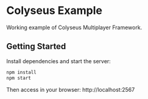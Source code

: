 # Colyseus Example

Working example of Colyseus Multiplayer Framework.

## Getting Started

Install dependencies and start the server:

```sh
npm install
npm start
```

Then access in your browser: http://localhost:2567

